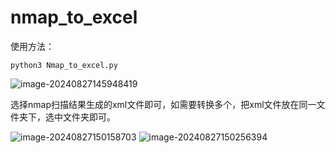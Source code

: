 # nmap_to_excel
使用方法：
```
python3 Nmap_to_excel.py
```

![image-20240827145948419](https://github.com/user-attachments/assets/36d1b67f-a1c1-4e02-8589-458e3b82f3ea)

选择nmap扫描结果生成的xml文件即可，如需要转换多个，把xml文件放在同一文件夹下，选中文件夹即可。

![image-20240827150158703](https://github.com/user-attachments/assets/d3c0d6ca-d752-4b08-8f97-1fb9f92fe20f)
![image-20240827150256394](https://github.com/user-attachments/assets/0aaa8928-1874-439d-a2da-f371cf67307c)

